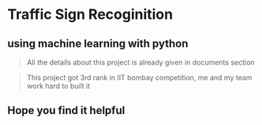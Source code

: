 
# Traffic Sign Recoginition

## using machine learning with python

> All the details about this project is already given in documents section

> This project got 3rd rank in IIT bombay competition, me and my team work hard to built it 

## Hope you find it helpful 
